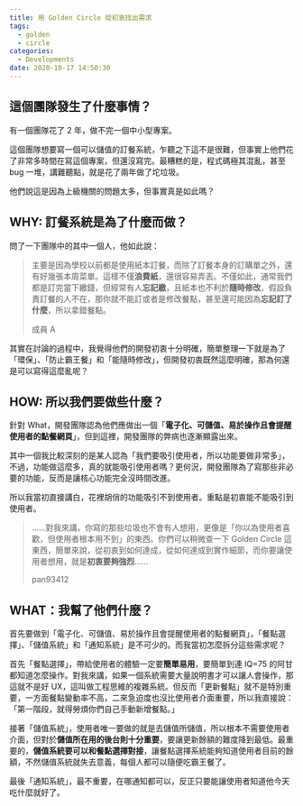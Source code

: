 ```yaml
---
title: 用 Golden Circle 從初衷找出需求
tags:
  - golden
  - circle
categories:
  - Developments
date: 2020-10-17 14:50:30
---
```


## 這個團隊發生了什麼事情？

有一個團隊花了 2 年，做不完一個中小型專案。

這個團隊想要寫一個可以儲值的訂餐系統，乍聽之下這不是很難，但事實上他們花了非常多時間在寫這個專案，但還沒寫完。最糟糕的是，程式碼極其混亂，甚至 bug 一堆，講難聽點，就是花了兩年做了坨垃圾。

他們說這是因為上級機關的問題太多，但事實真是如此嗎？
<!-- more -->
## WHY: 訂餐系統是為了什麼而做？

問了一下團隊中的其中一個人，他如此說：

> 主要是因為學校以前都是使用紙本訂餐，而除了訂餐本身的訂購單之外，還有好幾張本周菜單。這樣不僅**浪費紙**，還很容易弄丟。不僅如此，通常我們都是訂完當下繳錢，但經常有人**忘記繳**，且紙本也不利於**隨時修改**，假設負責訂餐的人不在，那你就不能訂或者是修改餐點，甚至還可能因為**忘記訂了什麼**，所以拿錯餐點。
>
> 成員 A

其實在討論的過程中，我覺得他們的開發初衷十分明確，簡單整理一下就是為了「環保」、「防止霸王餐」和「能隨時修改」，但開發初衷既然這麼明確，那為何還是可以寫得這麼亂呢？

## HOW: 所以我們要做些什麼？

針對 What，開發團隊認為他們應做出一個「**電子化、可儲值、易於操作且會提醒使用者的點餐網頁**」，但到這裡，開發團隊的弊病也逐漸顯露出來。

其中一個我比較深刻的是某人認為「我們要吸引使用者，所以功能要做非常多」，不過，功能做這麼多，真的就能吸引使用者嗎？更何況，開發團隊為了寫那些非必要的功能，反而是讓核心功能完全沒時間改進。

所以我當初直接講白，花裡胡俏的功能吸引不到使用者。重點是初衷能不能吸引到使用者。

> ……對我來講，你寫的那些垃圾也不會有人想用，更像是「你以為使用者喜歡，但使用者根本用不到」的東西。你們可以稍微查一下 Golden Circle 這東西，簡單來說，從初衷到如何達成，從如何達成到實作細節，而你要讓使用者想用，就是**初衷要夠強烈**……
>
> pan93412

## WHAT：我幫了他們什麼？

首先要做到「電子化、可儲值、易於操作且會提醒使用者的點餐網頁」，「餐點選擇」、「儲值系統」和「通知系統」是不可少的。而我當初怎麼拆分這些需求呢？

首先「餐點選擇」，帶給使用者的體驗一定要**簡單易用**，要簡單到連 IQ=75 的阿甘都知道怎麼操作。對我來講，如果一個系統需要大量說明書才可以讓人會操作，那這就不是好 UX，這叫做工程思維的複雜系統。但反而「更新餐點」就不是特別重要，一方面餐點變動率不高，二來急迫度也沒比使用者介面重要，所以我直接說：「第一階段，就得勞煩你們自己手動新增餐點。」

接著「儲值系統」，使用者唯一要做的就是去儲值所儲值，所以根本不需要使用者介面，但對於**儲值所在用的後台則十分重要**，要讓更新餘額的難度降到最低。最重要的，**儲值系統要可以和餐點選擇對接**，讓餐點選擇系統能夠知道使用者目前的餘額，不然儲值系統就失去意義，每個人都可以隨便吃霸王餐了。

最後「通知系統」，最不重要，在哪通知都可以，反正只要能讓使用者知道他今天吃什麼就好了。
